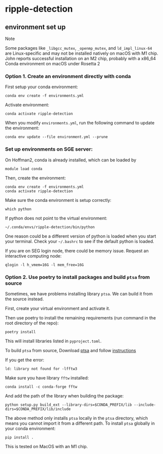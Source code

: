 # ripple-detection

## environment set up

> [!NOTE]
> Some packages like `_libgcc_mutex`, `_openmp_mutex`, and `ld_impl_linux-64` are Linux-specific and may not be installed natively on macOS with M1 chip. John reports successful installation on an M2 chip, probably with a x86_64 Conda environment on macOS under Rosetta 2

### Option 1. Create an environment directly with conda


First setup your conda environment:
```
conda env create -f environments.yml
```

Activate environment:
```
conda activate ripple-detection
```

When you modify `environments.yml`, run the following command to update the environment:
```
conda env update --file environment.yml --prune
```

### Set up environments on SGE server:

On Hoffman2, conda is already installed, which can be loaded by
```
module load conda
```

Then, create the environment:
```
conda env create -f environments.yml
conda activate ripple-detection
```

Make sure the conda environment is setup correctly:
```
which python
```

If python does not point to the virtual environment:
```
~/.conda/envs/ripple-detection/bin/python
```
One reason could be a different version of python is loaded when you start your terminal. Check your `~/.bashrc` to see if the default python is loaded.

If you are on SEG login node, there could be memory issue. Request an interactive computing node:

```
qlogin -l h_vmem=16G -l mem_free=16G
```



### Option 2. Use poetry to install packages and build `ptsa` from source

Sometimes, we have problems installing library `ptsa`. We can build it from the source instead.

First, create your virtual environment and activate it.

Then use poetry to install the remaining requirements (run command in the root directory of the repo):
```
poetry install
```
This will install libraries listed in `pyproject.toml`.

To build `ptsa` from source, Download [ptsa](https://github.com/pennmem/ptsa) and follow [instructions](https://github.com/pennmem/ptsa?tab=readme-ov-file#build-from-source)

If you get the error:
```
ld: library not found for -lfftw3
```
Make sure you have library `fftw` installed:

```
conda install -c conda-forge fftw

```
And add the path of the library when building the package:
```
python setup.py build_ext --library-dirs=$CONDA_PREFIX/lib --include-dirs=$CONDA_PREFIX/lib/include
```

The above method only installs `ptsa` locally in the `ptsa` directory, which means you cannot import it from a different path. To install `ptsa` globally in your conda environment:

```
pip install .
```

This is tested on MacOS with an M1 chip.
